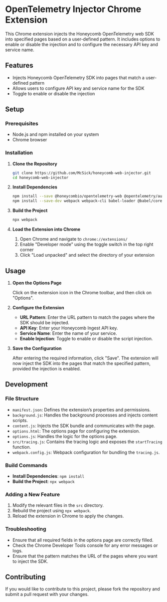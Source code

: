 # OpenTelemetry Injector Chrome Extension

This Chrome extension injects the Honeycomb OpenTelemetry web SDK into specified pages based on a user-defined pattern. It includes options to enable or disable the injection and to configure the necessary API key and service name.

## Features

- Injects Honeycomb OpenTelemetry SDK into pages that match a user-defined pattern
- Allows users to configure API key and service name for the SDK
- Toggle to enable or disable the injection

## Setup

### Prerequisites

- Node.js and npm installed on your system
- Chrome browser

### Installation

1. **Clone the Repository**

   ```bash
   git clone https://github.com/McSick/honeycomb-web-injector.git
   cd honeycomb-web-injector
   ```

2. **Install Dependencies**

   ```bash
   npm install --save @honeycombio/opentelemetry-web @opentelemetry/auto-instrumentations-web
   npm install --save-dev webpack webpack-cli babel-loader @babel/core @babel/preset-env
   ```

3. **Build the Project**

   ```bash
   npx webpack
   ```

4. **Load the Extension into Chrome**

   1. Open Chrome and navigate to `chrome://extensions/`
   2. Enable "Developer mode" using the toggle switch in the top right corner
   3. Click "Load unpacked" and select the directory of your extension

## Usage

1. **Open the Options Page**

   Click on the extension icon in the Chrome toolbar, and then click on "Options".

2. **Configure the Extension**

   - **URL Pattern**: Enter the URL pattern to match the pages where the SDK should be injected.
   - **API Key**: Enter your Honeycomb Ingest API key.
   - **Service Name**: Enter the name of your service.
   - **Enable Injection**: Toggle to enable or disable the script injection.

3. **Save the Configuration**

   After entering the required information, click "Save". The extension will now inject the SDK into the pages that match the specified pattern, provided the injection is enabled.

## Development

### File Structure

- `manifest.json`: Defines the extension’s properties and permissions.
- `background.js`: Handles the background processes and injects content scripts.
- `content.js`: Injects the SDK bundle and communicates with the page.
- `options.html`: The options page for configuring the extension.
- `options.js`: Handles the logic for the options page.
- `src/tracing.js`: Contains the tracing logic and exposes the `startTracing` function.
- `webpack.config.js`: Webpack configuration for bundling the `tracing.js`.

### Build Commands

- **Install Dependencies**: `npm install`
- **Build the Project**: `npx webpack`

### Adding a New Feature

1. Modify the relevant files in the `src` directory.
2. Rebuild the project using `npx webpack`.
3. Reload the extension in Chrome to apply the changes.

### Troubleshooting

- Ensure that all required fields in the options page are correctly filled.
- Check the Chrome Developer Tools console for any error messages or logs.
- Ensure that the pattern matches the URL of the pages where you want to inject the SDK.

## Contributing

If you would like to contribute to this project, please fork the repository and submit a pull request with your changes.

